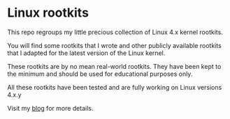 # Linux rootkits
This repo regroups my little precious collection of Linux 4.x kernel rootkits.

You will find some rootkits that I wrote and other publicly available rootkits that I adapted for the latest version of the Linux kernel.

These rootkits are by no mean real-world rootkits. They have been kept to the minimum and should be used for educational purposes only.

All these rootkits have been tested and are fully working on Linux versions 4.x.y

Visit my [blog](https://yassine.tioual.com/index.php/category/rootkit/) for more details.

